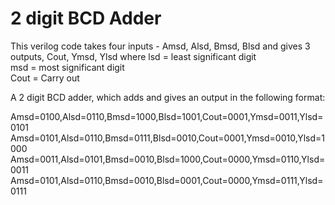 # 2 digit BCD Adder

This verilog code takes four inputs - Amsd, Alsd, Bmsd, Blsd   and gives 3 outputs, Cout, Ymsd, Ylsd
where lsd = least significant digit  
      msd = most significant digit  
      Cout = Carry out  

A 2 digit BCD adder, which adds and gives an output in the following format:  

 Amsd=0100,Alsd=0110,Bmsd=1000,Blsd=1001,Cout=0001,Ymsd=0011,Ylsd=0101  
 Amsd=0101,Alsd=0110,Bmsd=0111,Blsd=0010,Cout=0001,Ymsd=0010,Ylsd=1000  
 Amsd=0011,Alsd=0101,Bmsd=0010,Blsd=1000,Cout=0000,Ymsd=0110,Ylsd=0011  
 Amsd=0101,Alsd=0110,Bmsd=0010,Blsd=0001,Cout=0000,Ymsd=0111,Ylsd=0111  
